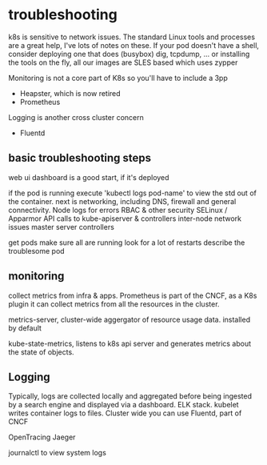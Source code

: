 # troubleshooting

k8s is sensitive to network issues. The standard Linux tools and processes are a great help, I've lots of notes on these.
If your pod doesn't have a shell, consider deploying one that does (busybox)
dig, tcpdump, ...
or installing the tools on the fly, all our images are SLES based which uses zypper

Monitoring is not a core part of K8s so you'll have to include a 3pp
* Heapster, which is now retired
* Prometheus

Logging is another cross cluster concern
* Fluentd

## basic troubleshooting steps

web ui dashboard is a good start, if it's deployed

if the pod is running execute 'kubectl logs pod-name' to view the std out of the container.
next is networking, including DNS, firewall and general connectivity.
Node logs for errors
RBAC & other security SELinux / Apparmor
API calls to kube-apiserver & controllers
inter-node network issues
master server controllers

get pods
  make sure all are running
  look for a lot of restarts
describe the troublesome pod

## monitoring

collect metrics from infra & apps.
Prometheus is part of the CNCF, as a K8s plugin it can collect metrics from all the resources in the cluster.

metrics-server, cluster-wide aggergator of resource usage data.
installed by default

kube-state-metrics, listens to k8s api server and generates metrics about the state of objects.


## Logging

Typically, logs are collected locally and aggregated before being ingested by a search engine and displayed via a dashboard.
ELK stack.
kubelet writes container logs to files.
Cluster wide you can use Fluentd, part of CNCF

OpenTracing
Jaeger

journalctl to view system logs
